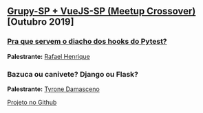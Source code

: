 ## [Grupy-SP + VueJS-SP (Meetup Crossover)][0] [Outubro 2019]

### [Pra que servem o diacho dos hooks do Pytest?][1]

**Palestrante:** [Rafael Henrique][2]

### Bazuca ou canivete? Django ou Flask?

**Palestrante:** [Tyrone Damasceno][4]

[Projeto no Github][5]



[0]: https://www.meetup.com/pt-BR/Grupy-SP/events/264981895/
[1]: https://docs.google.com/presentation/d/1oJt5Q_Uy8F2ZtMjRLV6bHXqDvnMVgC2uNe8s6gY7pwc/edit#slide=id.g61acab3f23_0_2
[2]: https://github.com/rafaelhenrique
[4]: https://github.com/tyronedamasceno
[5]: https://github.com/tyronedamasceno/flask-vs-django-api/blob/master/docs.md